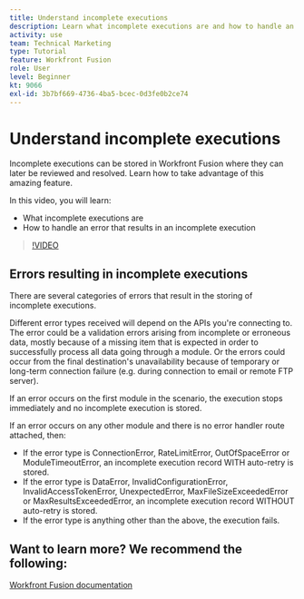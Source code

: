 ```yaml
---
title: Understand incomplete executions
description: Learn what incomplete executions are and how to handle an error that results in an incomplete execution in [!DNL Adobe Workfront Fusion].
activity: use
team: Technical Marketing
type: Tutorial
feature: Workfront Fusion
role: User
level: Beginner
kt: 9066
exl-id: 3b7bf669-4736-4ba5-bcec-0d3fe0b2ce74
---
```

# Understand incomplete executions

Incomplete executions can be stored in Workfront Fusion where they can later be reviewed and resolved. Learn how to take advantage of this amazing feature.

In this video, you will learn:

* What incomplete executions are
* How to handle an error that results in an incomplete execution

>[!VIDEO](https://video.tv.adobe.com/v/335307/?quality=12)

## Errors resulting in incomplete executions

There are several categories of errors that result in the storing of incomplete executions.

Different error types received will depend on the APIs you're connecting to. The error could be a validation errors arising from incomplete or erroneous data, mostly because of a missing item that is expected in order to successfully process all data going through a module. Or the errors could occur from the final destination's unavailability because of temporary or long-term connection failure (e.g. during connection to email or remote FTP server).

If an error occurs on the first module in the scenario, the execution stops immediately and no incomplete execution is stored.

If an error occurs on any other module and there is no error handler route attached, then:

* If the error type is ConnectionError, RateLimitError, OutOfSpaceError or ModuleTimeoutError, an incomplete execution record WITH auto-retry is stored.
* If the error type is DataError, InvalidConfigurationError, InvalidAccessTokenError, UnexpectedError, MaxFileSizeExceededError or MaxResultsExceededError, an incomplete execution record WITHOUT auto-retry is stored.
* If the error type is anything other than the above, the execution fails.

## Want to learn more? We recommend the following:

[Workfront Fusion documentation](https://experienceleague.adobe.com/docs/workfront/using/adobe-workfront-fusion/workfront-fusion-2.html?lang=en)

